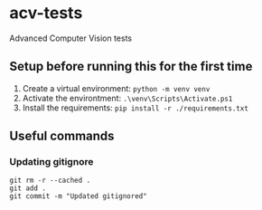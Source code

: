 # acv-tests
Advanced Computer Vision tests

## Setup before running this for the first time
1. Create a virtual environment: `python -m venv venv`
2. Activate the environtment:  `.\venv\Scripts\Activate.ps1`
3. Install the requirements: `pip install -r ./requirements.txt` 

## Useful commands

### Updating gitignore
```
git rm -r --cached . 
git add .
git commit -m "Updated gitignored"
```

